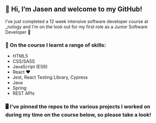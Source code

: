 ## 👋 Hi, I’m Jasen and welcome to my GitHub! ##

I’ve just completed a 12 week intensive software developer course at _nology and I'm on the look out for my first role as a Junior Software Developer 👀

### 🤹‍ On the course I learnt a range of skills: ###

- HTML5
- CSS/SASS
- JavaScript (ES6)
- React ♥
- Jest, React Testing Library, Cypress
- Java
- Spring
- REST APIs

### 🖥 I've pinned the repos to the various projects I worked on during my time on the course below, so please take a look! ### 


